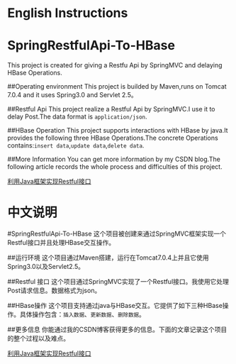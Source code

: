 English Instructions
====================
# SpringRestfulApi-To-HBase
This project is created for giving a Restfu Api by SpringMVC and delaying HBase Operations.

##Operating environment
This project is builded by Maven,runs on Tomcat 7.0.4 and it uses Spring3.0 and Servlet 2.5。

##Restful Api
This project realize a Restful Api by SpringMVC.I use it to delay Post.The data format is `application/json`.

##HBase Operation
This project supports interactions with HBase by java.It provides the following three HBase Operations.The concrete Operations contains:`insert data`,`update data`,`delete data`.

##More Information
You can get more information by my CSDN blog.The following article records the whole process and difficulties of this project.

[利用Java框架实现Restful接口](http://blog.csdn.net/blackenn/article/details/52996228)

中文说明
=======
#SpringRestfulApi-To-HBase
这个项目被创建来通过SpringMVC框架实现一个Restful接口并且处理HBase交互操作。

##运行环境
这个项目通过Maven搭建，运行在Tomcat7.0.4上并且它使用Spring3.0以及Servlet2.5。

##Restful 接口
这个项目通过SpringMVC实现了一个Restful接口。我使用它处理Post请求信息。数据格式为json。

##HBase操作
这个项目支持通过java与HBase交互。它提供了如下三种HBase操作。具体操作包含：`插入数据`、`更新数据`、`删除数据`。

##更多信息
你能通过我的CSDN博客获得更多的信息。下面的文章记录这个项目的整个过程以及难点。

[利用Java框架实现Restful接口](http://blog.csdn.net/blackenn/article/details/52996228)

